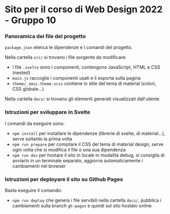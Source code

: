 # Sito per il corso di Web Design 2022 - Gruppo 10

### Panoramica dei file del progetto

`package.json` elenca le dipendenze e i comandi del progetto.

Nella cartella `src/` si trovano i file sorgente da modificare:
- I file `.svelte` sono i componenti, contengono JavaScript, HTML e CSS (nested) 
- `main.js` raccoglie i componenti usati e li esporta sulla pagina 
- `theme/_smui-theme.scss` contiene lo stile del tema di material (colori, CSS globale...) 

Nella cartella `docs/` si trovano gli elementi generati visualizzati dall'utente.

### Istruzioni per sviluppare in Svelte

I comandi da eseguire sono:
- `npm install` per installare le dipendenze (librerie di svelte, di material...), serve soltanto la prima volta
- `npm run prepare` per compilare il CSS del tema di material design, serve ogni volta che si modifica il file o una sua dipendenza
- `npm run dev` per hostare il sito in locale in modalitá debug, si consiglia di avviarlo in un terminale separato, aggiorna automaticamente i cambiamenti nel browser

### Istruzioni per deployare il sito su Github Pages

Basta eseguire il comando:
- `npm run deploy` che genera i file servibili nella cartella `docs/`, pubblica i cambiamenti sulla branch `gh-pages` e quindi sul sito hostato online
